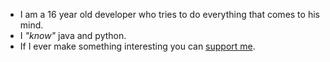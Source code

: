- I am a 16 year old developer who tries to do everything that comes to his mind.
- I *"know"* java and python.
- If I ever make something interesting you can [support me](https://ko-fi.com/A0A4C9QF9).
